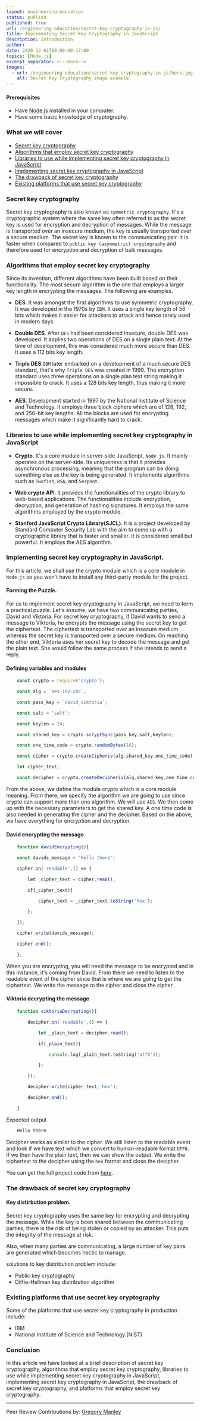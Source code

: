 ```yaml
---
layout: engineering-education
status: publish
published: true
url: /engineering-education/secret-key-cryptography-in-js/
title: Implementing Secret Key Cryptography in JavaScript
description: Introduction
author:
date: 2020-12-01T00:00:00-17:00
topics: [Node.js]
excerpt_separator: <!--more-->
images:
  - url: /engineering-education/secret-key-cryptography-in-js/hero.jpg
    alt: Secret Key Cryptography image example
---
```


<!--more-->

#### Prerequisites
- Have [Node.js](https://nodejs.org/en/) installed in your computer.
- Have some basic knowledge of cryptography.

### What we will cover
- [Secret key cryptography](#secret-key-cryptography)
- [Algorithms that employ secret key cryptography](#algorithms-that-employ-secret-key-cryptography)
- [Libraries to use while implementing secret key cryptography in JavaScript](#libraries-to-use-while-implementing-secret-key-cryptography-in-javascript)
- [Implementing secret key cryptography in JavaScript](#implementing-secret-key-cryptography-in-javascript)
- [The drawback of secret key cryptography](#the-drawback-of-secret-key-cryptography)
- [Existing platforms that use secret key cryptography](#existing-platforms-that-use-secret-key-cryptography)

### Secret key cryptography
Secret key cryptography is also known as `symmetric cryptography`. It's a cryptographic system where the same key often referred to as the secret key is used for encryption and decryption of messages. While the message is transported over an insecure medium, the key is usually transported over a secure medium. The secret key is known to the communicating pair. It is faster when compared to `public key (asymmetric) cryptography` and therefore used for encryption and decryption of bulk messages.

### Algorithms that employ secret key cryptography

Since its invention, different algorithms have been  built based on their functionality. The most secure algorithm is the one that employs a larger key length in encrypting the messages. The following are examples.

- **DES**. It was amongst the first algorithms to use symmetric cryptography. It was developed in the 1970s by `IBM`. It uses a single key length of 56 bits which makes it easier for attackers to attack and hence rarely used in modern days.

- **Double DES**. After `DES` had been considered insecure, double DES was developed. It applies two operations of DES on a single plain text. At the time of development, this was considered much more secure than DES. It uses a 112 bits key length.

- **Triple DES**.`IBM` later embarked on a development of a much secure DES standard, that's why `Triple DES` was created in 1999. The encryption standard uses three operations on a single plan text string making it impossible to crack. It uses a 128 bits key length, thus making it more secure.

- **AES**. Development started in 1997 by the National Institute of Science and Technology. It employs three block ciphers which are of 128, 192, and 256-bit key lengths. All the blocks are used for encrypting messages which make it significantly hard to crack.

### Libraries to use while implementing secret key cryptography in JavaScript

- **Crypto**. It's a core module in server-side JavaScript, `Node js`. It mainly operates on the server-side. Its uniqueness is that it provides asynchronous processing, meaning that the program can be doing something else as the key is being generated. It implements algorithms such as `Twofish`, `RSA`, and `Serpent`.

- **Web crypto API**. It provides the functionalities of the crypto library to web-based applications. The functionalities include encryption, decryption, and generation of hashing signatures. It employs the same algorithms employed by the crypto module.

- **Stanford JavaScript Crypto Library(SJCL)**. It is a project developed by Standard Computer Security Lab with the aim to come up with a cryptographic library that is faster and smaller. It is considered small but powerful. It employs  the AES algorithm.

### Implementing secret key cryptography in JavaScript.

For this article, we shall use the crypto module which is a core module in `Node.js` so you won't have to install any third-party module for the project.

#### Forming the Puzzle.

For us to implement secret key cryptography in JavaScript, we need to form a practical puzzle. Let's assume, we have two communicating parties, David and Viktoria. For secret key cryptography, if David wants to send a message to Viktoria, he encrypts the message using the secret key to get the ciphertext. The ciphertext is transported over an insecure medium whereas the secret key is transported over a secure medium. On reaching the other end, Viktoria uses her secret key to decode the message and get the plain text. She would follow the same process if she intends to send a reply.

#### Defining variables and modules

```javascript
    const crypto = require('crypto');

    const alg = `aes-192-cbc`;

    const pass_key = `david_viktoria`;

    const salt = 'salt';

    const keylen = 24;

    const shared_key = crypto.scryptSync(pass_key,salt,keylen);

    const one_time_code = crypto.randomBytes(16);

    const cipher = crypto.createCipheriv(alg,shared_key,one_time_code);

    let cipher_text;

    const decipher = crypto.createDecipheriv(alg,shared_key,one_time_code);

```
From the above, we define the module crypto which is a core module meaning. From there, we specify the algorithm we are going to use since crypto can support more than one algorithm. We will use `AES`. We then come up with the necessary parameters to get the shared key. A one time code is also needed in generating the cipher and the decipher. Based on the above, we have everything for encryption and decryption.

#### David encrypting the message

```javascript
    function davidEncrypting(){

    const davids_message = "Hello there";

    cipher.on('readable',() => {

        let _cipher_text = cipher.read();

        if(_cipher_text){

            cipher_text = _cipher_text.toString('hex');

        };

    });

    cipher.write(davids_message);

    cipher.end();   

    };
```

When you are encrypting, you will need the message to be encrypted and in this instance, it's coming from David. From there we need to listen to the readable event of the cipher since that is where we are going to get the ciphertext. We write the message to the cipher and close the cipher.

#### Viktoria decrypting the message

```javascript
    function viktoriaDecrypting(){

        decipher.on('readable',() => {

            let _plain_text = decipher.read();

            if(_plain_text){

                console.log(_plain_text.toString('utf8'));

            };

        });

        decipher.write(cipher_text,'hex');

        decipher.end();

    }
```

Expected output

```bash
    Hello there
```

Decipher works as similar to the cipher. We still listen to the readable event and look if we have text which we convert to human-readable format `UTF8`. If we then have the plain text, then we can show the output. We write the ciphertext to the decipher using the `hex` format and close the decipher.

You can get the full project code from [here](https://github.com/mwangiKibui/secret-key-cryptography-in-js/blob/main/secret-key-cryptography.js).

### The drawback of secret key cryptography

#### Key distirbution problem.
Secret key cryptography uses the same key for encrypting and decrypting the message. While the key is been shared between the communicating parties, there is the risk of being stolen or copied by an attacker. This puts the integrity of the message at risk.

Also, when many parties are communicating, a large number of key pairs are generated which becomes hectic to manage.

solutions to key distribution problem include:
- Public key cryptography
- Diffie-Hellman key distribution algorithm

### Existing platforms that use secret key cryptography

Some of the platforms that use secret key cryptography in production include:

- IBM
- National Institute of Science and Technology (NIST)

### Conclusion
In this article we have looked at a brief description of secret key cryptography, algorithms that employ secret key cryptography, libraries to use while implementing secret key cryptography in JavaScript, implementing secret key cryptography in JavaScript, the drawback of secret key cryptography, and platforms that employ secret key cryptography.

---
Peer Review Contributions by: [Gregory Manley](/engineering-education/authors/gregory-manley/)
